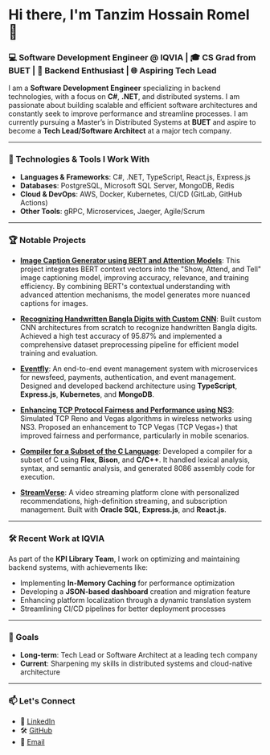 # Hi there, I'm Tanzim Hossain Romel 👋

### 💻 Software Development Engineer @ IQVIA | 🎓 CS Grad from BUET | 🚀 Backend Enthusiast | 🌐 Aspiring Tech Lead

I am a **Software Development Engineer** specializing in backend technologies, with a focus on **C#**, **.NET**, and distributed systems. I am passionate about building scalable and efficient software architectures and constantly seek to improve performance and streamline processes. I am currently pursuing a Master’s in Distributed Systems at **BUET** and aspire to become a **Tech Lead/Software Architect** at a major tech company.

---

### 🔧 Technologies & Tools I Work With

- **Languages & Frameworks**: C#, .NET, TypeScript, React.js, Express.js
- **Databases**: PostgreSQL, Microsoft SQL Server, MongoDB, Redis
- **Cloud & DevOps**: AWS, Docker, Kubernetes, CI/CD (GitLab, GitHub Actions)
- **Other Tools**: gRPC, Microservices, Jaeger, Agile/Scrum

---

### 🏆 Notable Projects

- **[Image Caption Generator using BERT and Attention Models](#)**: This project integrates BERT context vectors into the "Show, Attend, and Tell" image captioning model, improving accuracy, relevance, and training efficiency. By combining BERT's contextual understanding with advanced attention mechanisms, the model generates more nuanced captions for images.

- **[Recognizing Handwritten Bangla Digits with Custom CNN](#)**: Built custom CNN architectures from scratch to recognize handwritten Bangla digits. Achieved a high test accuracy of 95.87% and implemented a comprehensive dataset preprocessing pipeline for efficient model training and evaluation.

- **[Eventfly](https://github.com/eventfly/Microservices)**: An end-to-end event management system with microservices for newsfeed, payments, authentication, and event management. Designed and developed backend architecture using **TypeScript**, **Express.js**, **Kubernetes**, and **MongoDB**.

- **[Enhancing TCP Protocol Fairness and Performance using NS3](#)**: Simulated TCP Reno and Vegas algorithms in wireless networks using NS3. Proposed an enhancement to TCP Vegas (TCP Vegas+) that improved fairness and performance, particularly in mobile scenarios.

- **[Compiler for a Subset of the C Language](#)**: Developed a compiler for a subset of C using **Flex**, **Bison**, and **C/C++**. It handled lexical analysis, syntax, and semantic analysis, and generated 8086 assembly code for execution.

- **[StreamVerse](https://github.com/thr0m3l/netflix)**: A video streaming platform clone with personalized recommendations, high-definition streaming, and subscription management. Built with **Oracle SQL**, **Express.js**, and **React.js**.

---

### 🛠️ Recent Work at IQVIA

As part of the **KPI Library Team**, I work on optimizing and maintaining backend systems, with achievements like:

- Implementing **In-Memory Caching** for performance optimization
- Developing a **JSON-based dashboard** creation and migration feature
- Enhancing platform localization through a dynamic translation system
- Streamlining CI/CD pipelines for better deployment processes

---

### 🎯 Goals

- **Long-term**: Tech Lead or Software Architect at a leading tech company
- **Current**: Sharpening my skills in distributed systems and cloud-native architecture

---

### 📫 Let's Connect

- 💼 [LinkedIn](https://www.linkedin.com/in/r0m3l)
- 🛠️ [GitHub](https://github.com/thr0m3l)
- 📧 [Email](mailto:romel.rcs@gmail.com)
